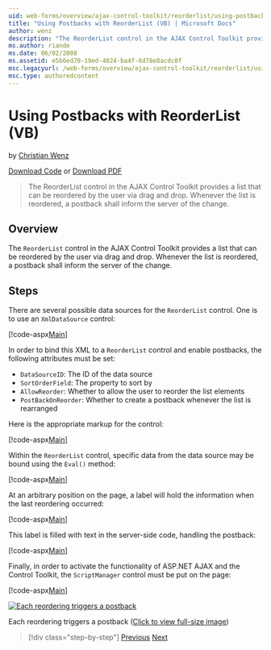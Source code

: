 ```yaml
---
uid: web-forms/overview/ajax-control-toolkit/reorderlist/using-postbacks-with-reorderlist-vb
title: "Using Postbacks with ReorderList (VB) | Microsoft Docs"
author: wenz
description: "The ReorderList control in the AJAX Control Toolkit provides a list that can be reordered by the user via drag and drop. Whenever the list is reordered, a po..."
ms.author: riande
ms.date: 06/02/2008
ms.assetid: e5b6ed70-19ed-4024-ba4f-6d78e8acdc0f
msc.legacyurl: /web-forms/overview/ajax-control-toolkit/reorderlist/using-postbacks-with-reorderlist-vb
msc.type: authoredcontent
---
```

# Using Postbacks with ReorderList (VB)

by [Christian Wenz](https://github.com/wenz)

[Download Code](http://download.microsoft.com/download/9/3/f/93f8daea-bebd-4821-833b-95205389c7d0/ReorderList4.vb.zip) or [Download PDF](http://download.microsoft.com/download/2/d/c/2dc10e34-6983-41d4-9c08-f78f5387d32b/reorderlist4VB.pdf)

> The ReorderList control in the AJAX Control Toolkit provides a list that can be reordered by the user via drag and drop. Whenever the list is reordered, a postback shall inform the server of the change.

## Overview

The `ReorderList` control in the AJAX Control Toolkit provides a list that can be reordered by the user via drag and drop. Whenever the list is reordered, a postback shall inform the server of the change.

## Steps

There are several possible data sources for the `ReorderList` control. One is to use an `XmlDataSource` control:

[!code-aspx[Main](using-postbacks-with-reorderlist-vb/samples/sample1.aspx)]

In order to bind this XML to a `ReorderList` control and enable postbacks, the following attributes must be set:

- `DataSourceID`: The ID of the data source
- `SortOrderField`: The property to sort by
- `AllowReorder`: Whether to allow the user to reorder the list elements
- `PostBackOnReorder`: Whether to create a postback whenever the list is rearranged

Here is the appropriate markup for the control:

[!code-aspx[Main](using-postbacks-with-reorderlist-vb/samples/sample2.aspx)]

Within the `ReorderList` control, specific data from the data source may be bound using the `Eval()` method:

[!code-aspx[Main](using-postbacks-with-reorderlist-vb/samples/sample3.aspx)]

At an arbitrary position on the page, a label will hold the information when the last reordering occurred:

[!code-aspx[Main](using-postbacks-with-reorderlist-vb/samples/sample4.aspx)]

This label is filled with text in the server-side code, handling the postback:

[!code-aspx[Main](using-postbacks-with-reorderlist-vb/samples/sample5.aspx)]

Finally, in order to activate the functionality of ASP.NET AJAX and the Control Toolkit, the `ScriptManager` control must be put on the page:

[!code-aspx[Main](using-postbacks-with-reorderlist-vb/samples/sample6.aspx)]

[![Each reordering triggers a postback](using-postbacks-with-reorderlist-vb/_static/image2.png)](using-postbacks-with-reorderlist-vb/_static/image1.png)

Each reordering triggers a postback ([Click to view full-size image](using-postbacks-with-reorderlist-vb/_static/image3.png))

> [!div class="step-by-step"]
> [Previous](drag-and-drop-via-reorderlist-cs.md)
> [Next](drag-and-drop-via-reorderlist-vb.md)
